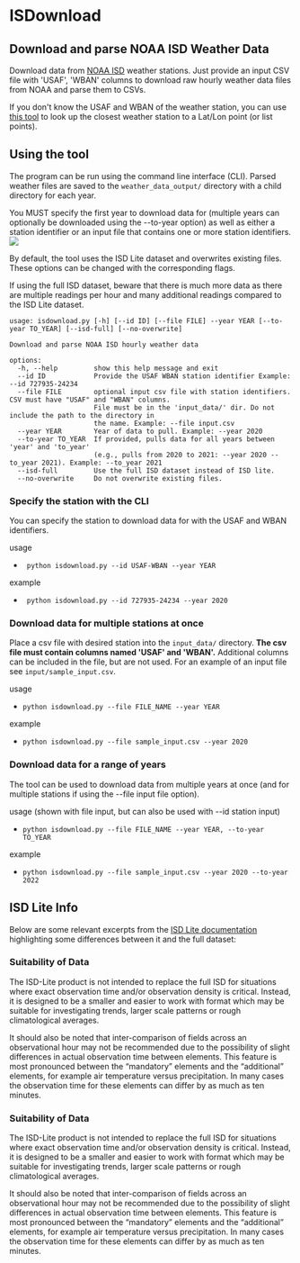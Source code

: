 # ISDownload
## Download and parse NOAA ISD Weather Data 

Download data from [NOAA ISD](https://www.ncei.noaa.gov/products/land-based-station/integrated-surface-database) weather stations. Just provide an input CSV file with 'USAF', 'WBAN' columns to download raw hourly weather data files from NOAA and parse them to CSVs. 

If you don't know the USAF and WBAN of the weather station, you can use [this tool](https://github.com/timmyoder/isd_station_lookup) to look up the closest weather station to a Lat/Lon point (or list points).  

## Using the tool

The program can be run using the command line interface (CLI). Parsed weather files are saved to the ```weather_data_output/``` directory with a child directory for each year.

You MUST specify the first year to download data for (multiple years can optionally be downloaded using the --to-year option) as well as either a station identifier or an input file that contains one or more station identifiers.![](![]())

By default, the tool uses the ISD Lite dataset and overwrites existing files. These options can be changed with the corresponding flags.

If using the full ISD dataset, beware that there is much more data as there are multiple readings per hour and many additional readings compared to the ISD Lite dataset.

```
usage: isdownload.py [-h] [--id ID] [--file FILE] --year YEAR [--to-year TO_YEAR] [--isd-full] [--no-overwrite]

Download and parse NOAA ISD hourly weather data

options:
  -h, --help         show this help message and exit
  --id ID            Provide the USAF WBAN station identifier Example: --id 727935-24234
  --file FILE        optional input csv file with station identifiers. CSV must have "USAF" and "WBAN" columns. 
                     File must be in the 'input_data/' dir. Do not include the path to the directory in
                     the name. Example: --file input.csv
  --year YEAR        Year of data to pull. Example: --year 2020
  --to-year TO_YEAR  If provided, pulls data for all years between 'year' and 'to_year' 
                     (e.g., pulls from 2020 to 2021: --year 2020 --to_year 2021). Example: --to_year 2021
  --isd-full         Use the full ISD dataset instead of ISD lite.
  --no-overwrite     Do not overwrite existing files.
```

### Specify the station with the CLI

You can specify the station to download data for with the USAF and WBAN identifiers.

usage

*  ` python isdownload.py --id USAF-WBAN --year YEAR`

example

* ` python isdownload.py --id 727935-24234 --year 2020`


### Download data for multiple stations at once

Place a csv file with desired station  into the `input_data/` directory. **The csv file must contain columns named 'USAF' and 'WBAN'.** Additional columns can be included in the file, but are not used. For an example of an input file see ```input/sample_input.csv```. 

usage

* `python isdownload.py --file FILE_NAME --year YEAR`

example

* `python isdownload.py --file sample_input.csv --year 2020`

### Download data for a range of years

The tool can be used to download data from multiple years at once (and for multiple stations if using the --file input file option).

usage (shown with file input, but can also be used with --id station input)

* `python isdownload.py --file FILE_NAME --year YEAR, --to-year TO_YEAR`

example

* `python isdownload.py --file sample_input.csv --year 2020 --to-year 2022`


## ISD Lite Info

Below are some relevant excerpts from the [ISD Lite documentation](https://www.ncei.noaa.gov/pub/data/noaa/isd-lite/isd-lite-technical-document.pdf) highlighting some differences between it and the full dataset: 

### Suitability of Data

The ISD-Lite product is not intended to replace the full ISD for situations where exact observation time and/or observation density is critical. Instead, it is designed to be a
smaller and easier to work with format which may be suitable for investigating trends,
larger scale patterns or rough climatological averages.

It should also be noted that inter-comparison of fields across an observational hour may
not be recommended due to the possibility of slight differences in actual observation
time between elements. This feature is most pronounced between the “mandatory”
elements and the “additional” elements, for example air temperature versus precipitation.
In many cases the observation time for these elements can differ by as much as ten
minutes. 

### Suitability of Data
The ISD-Lite product is not intended to replace the full ISD for situations where exact observation time and/or observation density is critical. Instead, it is designed to be a smaller and easier to work with format which may be suitable for investigating trends, larger scale patterns or rough climatological averages. 

It should also be noted that inter-comparison of fields across an observational hour may not be recommended due to the possibility of slight differences in actual observation time between elements. This feature is most pronounced between the “mandatory” elements and the “additional” elements, for example air temperature versus precipitation. In many cases the observation time for these elements can differ by as much as ten minutes. 
